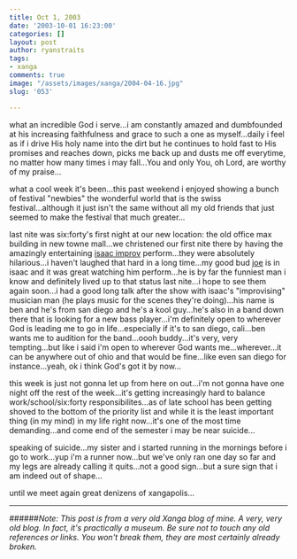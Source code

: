 ```yaml
---
title: Oct 1, 2003
date: '2003-10-01 16:23:00'
categories: []
layout: post
author: ryanstraits
tags:
- xanga
comments: true
image: "/assets/images/xanga/2004-04-16.jpg"
slug: '053'

---
```

what an incredible God i serve...i am constantly amazed and dumbfounded at his increasing faithfulness and grace to such a one as myself...daily i feel as if i drive His holy name into the dirt but he continues to hold fast to His promises and reaches down, picks me back up and dusts me off everytime, no matter how many times i may fall...You and only You, oh Lord, are worthy of my praise...

<!-- break -->

what a cool week it's been...this past weekend i enjoyed showing a bunch of festival "newbies" the wonderful world that is the swiss festival...although it just isn't the same without all my old friends that just seemed to make the festival that much greater...

last nite was six:forty's first night at our new location: the old office max building in new towne mall...we christened our first nite there by having the amazingly entertaining <a href="http://www.isaacimprov.com" target="_new">isaac improv</a> perform...they were absolutely hilarious...i haven't laughed that hard in a long time...my good bud <a href="http://www.xanga.com/averagejoe" target="_new">joe</a> is in isaac and it was great watching him perform...he is by far the funniest man i know and definitely lived up to that status last nite...i hope to see them again soon...i had a good long talk after the show with isaac's "improvising" musician man (he plays music for the scenes they're doing)...his name is ben and he's from san diego and he's a kool guy...he's also in a band down there that is looking for a new bass player...i'm definitely open to wherever God is leading me to go in life...especially if it's to san diego, cali...ben wants me to audition for the band...oooh buddy...it's very, very tempting...but like i said i'm open to wherever God wants me...wherever...it can be anywhere out of ohio and that would be fine...like even san diego for instance...yeah, ok i think God's got it by now...

this week is just not gonna let up from here on out...i'm not gonna have one night off the rest of the week...it's getting increasingly hard to balance work/school/six:forty responsibilites...as of late school has been getting shoved to the bottom of the priority list and while it is the least important thing (in my mind) in my life right now...it's one of the most time demanding...and come end of the semester i may be near suicide...

speaking of suicide...my sister and i started running in the mornings before i go to work...yup i'm a runner now...but we've only ran one day so far and my legs are already calling it quits...not a good sign...but a sure sign that i am indeed out of shape...

until we meet again great denizens of xangapolis...

---

######*Note: This post is from a very old Xanga blog of mine. A very, very old blog. In fact, it's practically a museum. Be sure not to touch any old references or links. You won't break them, they are most certainly already broken.*